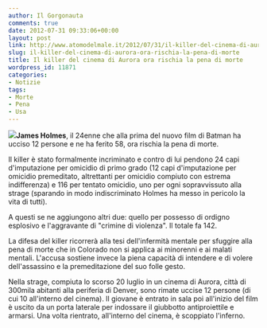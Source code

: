```yaml
---
author: Il Gorgonauta
comments: true
date: 2012-07-31 09:33:06+00:00
layout: post
link: http://www.atomodelmale.it/2012/07/31/il-killer-del-cinema-di-aurora-ora-rischia-la-pena-di-morte/
slug: il-killer-del-cinema-di-aurora-ora-rischia-la-pena-di-morte
title: Il killer del cinema di Aurora ora rischia la pena di morte
wordpress_id: 11871
categories:
- Notizie
tags:
- Morte
- Pena
- Usa
---
```


**[![](http://www.atomodelmale.it/wp-content/uploads/2012/07/james-holmes-batman-300x214.jpg)](http://www.atomodelmale.it/wp-content/uploads/2012/07/james-holmes-batman.jpg)James Holmes**, il 24enne che alla prima del nuovo film di Batman ha ucciso 12 persone e ne ha ferito 58, ora rischia la pena di morte.

Il killer è stato formalmente incriminato e contro di lui pendono 24 capi d'imputazione per omicidio di primo grado (12 capi d'imputazione per omicidio premeditato, altrettanti per omicidio compiuto con estrema indifferenza) e 116 per tentato omicidio, uno per ogni sopravvissuto alla strage (sparando in modo indiscriminato Holmes ha messo in pericolo la vita di tutti).

A questi se ne aggiungono altri due: quello per possesso di ordigno esplosivo e l'aggravante di "crimine di violenza". Il totale fa 142.

La difesa del killer ricorrerà alla tesi dell'infermità mentale per sfuggire alla pena di morte che in Colorado non si applica ai minorenni e ai malati mentali. L'accusa sostiene invece la piena capacità di intendere e di volere dell'assassino e la premeditazione del suo folle gesto.


Nella strage, compiuta lo scorso 20 luglio in un cinema di Aurora, città di 300mila abitanti alla periferia di Denver, sono rimate uccise 12 persone (di cui 10 all'interno del cinema). Il giovane è entrato in sala poi all'inizio del film è uscito da un porta laterale per indossare il giubbotto antiproiettile e armarsi. Una volta rientrato, all'interno del cinema, è scoppiato l'inferno.
